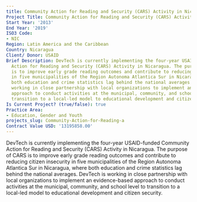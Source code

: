 ```yaml
---
title: Community Action for Reading and Security (CARS) Activity in Nicaragua
Project Title: Community Action for Reading and Security (CARS) Activity in Nicaragua
Start Year: '2013'
End Year: '2019'
ISO3 Code:
- NIC
Region: Latin America and the Caribbean
Country: Nicaragua
Client/ Donor: USAID
Brief Description: DevTech is currently implementing the four-year USAID-funded Community
  Action for Reading and Security (CARS) Activity in Nicaragua. The purpose of CARS
  is to improve early grade reading outcomes and contribute to reducing citizen insecurity
  in five municipalities of the Region Autonoma Atlantica Sur in Nicaragua, where
  both education and crime statistics lag behind the national averages. DevTech is
  working in close partnership with local organizations to implement an evidence-based
  approach to conduct activities at the municipal, community, and school level to
  transition to a local-led model to educational development and citizen security.
Is Current Project? (true/false): true
Practice Area:
- Education, Gender and Youth
projects_slug: Community-Action-for-Reading-a
Contract Value USD: '13195858.00'
---
```


DevTech is currently implementing the four-year USAID-funded Community Action for Reading and Security (CARS) Activity in Nicaragua. The purpose of CARS is to improve early grade reading outcomes and contribute to reducing citizen insecurity in five municipalities of the Region Autonoma Atlantica Sur in Nicaragua, where both education and crime statistics lag behind the national averages. DevTech is working in close partnership with local organizations to implement an evidence-based approach to conduct activities at the municipal, community, and school level to transition to a local-led model to educational development and citizen security.